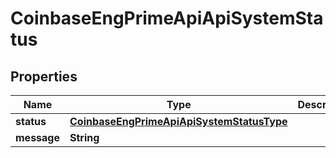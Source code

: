 
# CoinbaseEngPrimeApiApiSystemStatus

## Properties
Name | Type | Description | Notes
------------ | ------------- | ------------- | -------------
**status** | [**CoinbaseEngPrimeApiApiSystemStatusType**](CoinbaseEngPrimeApiApiSystemStatusType.md) |  | 
**message** | **String** |  |  [optional]



